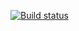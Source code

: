 [![Build status](https://ci.appveyor.com/api/projects/status/36i45yk6bwt0s7y4/branch/main?svg=true)](https://ci.appveyor.com/project/tolik2269/5-paternsz2/branch/main)